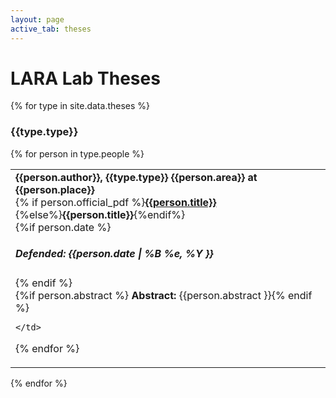 ```yaml
---
layout: page
active_tab: theses
---
```



# LARA Lab Theses

{% for type in site.data.theses %}

<h3>{{type.type}}</h3>

<div class="table-wrapper">
<div class="table-scroll">
<table class="people">
  <tbody>
  <tr>
  {% for person in type.people %}
	<td>
	 <h4 style="display: inline;">{{person.author}}, {{type.type}} {{person.area}} at {{person.place}}</h4><br>
	 {% if person.official_pdf %}<h4 style="display: inline;"><a href={{person.official_pdf}} aria-label="{{person.author}}'s dissertation">{{person.title}}</a></h4>{%else%}<h4 style="display: inline;">{{person.title}}</h4>{%endif%}<br>
	 {%if person.date %}<h5> Defended: {{person.date | %B %e, %Y }}</h5>{% endif %}<br>
	 {%if person.abstract %} <b>Abstract:</b> {{person.abstract }}{% endif %}
	 
	 
	</td>
	
  {% endfor %}
  </tr>
  </tbody>
</table>
</div>
</div>





{% endfor %}
